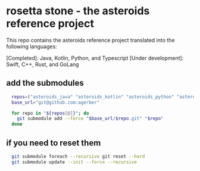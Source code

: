 
# rosetta stone - the asteroids reference project
This repo contains the asteroids reference project translated into the following languages: 

[Completed]: Java, Kotlin, Python, and Typescript
[Under development]: Swift, C++, Rust, and GoLang

## add the submodules

```bash
  repos=("asteroids_java" "asteroids_kotlin" "asteroids_python" "asteroids_js" "asteroids_go" "asteroids_cpp" "asteroids_rust" "asteroids_swift")
  base_url="git@github.com:agerber"

  for repo in "${repos[@]}"; do
    git submodule add --force "$base_url/$repo.git" "$repo"
  done

```


## if you need to reset them

```bash
  git submodule foreach --recursive git reset --hard
  git submodule update --init --force --recursive
```
